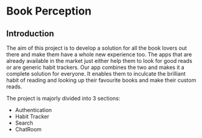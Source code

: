 # Book Perception

## Introduction

The aim of this project is to develop a solution for all the book lovers out there and make them have a whole new experience too. The apps that are already available in the market just either help them to look for good reads or are generic habit trackers. Our app combines the two and makes it a complete solution for everyone. It enables them to inculcate the brilliant habit of reading and looking up their favourite books and make their custom reads.

The project is majorly divided into 3 sections:

- Authentication
- Habit Tracker
- Search
- ChatRoom
